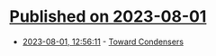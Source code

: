 # [Published on 2023-08-01](index.md)

* [2023-08-01, 12:56:11](https://lobste.rs/s/k89h1c/toward_condensers) - [Toward Condensers](https://openjdk.org/projects/leyden/notes/03-toward-condensers)
